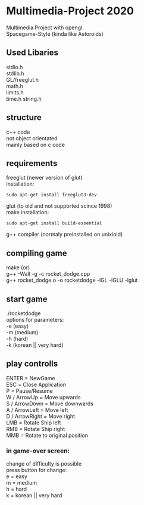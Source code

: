 # Multimedia-Project 2020
Multimedia Project with opengl.  
Spacegame-Style (kinda like Astoroids)  


## Used Libaries  
  stdio.h  
  stdlib.h  
  GL/freeglut.h  
  math.h  
  limits.h  
  time.h
  string.h

 
## structure  
  c++ code  
  not object orientated  
  mainly based on c code  

## requirements  
  freeglut (newer version of glut)  
  installation:  
  ```
  sudo apt-get install freeglut3-dev
  ```
  glut (to old and not supported scince 1998)  
  make
  installation:
  ```
  sudo apt-get install build-essential
  ```
  g++ compiler (normaly preinstalled on unixioid)

## compiling game  
  make (or)  
  g++ -Wall -g -c rocket_dodge.cpp   
  g++ rocket_dodge.o -o rocketdodge -lGL -lGLU -lglut  

## start game  
  ./rocketdodge  
  options for parameters:  
    -e (easy)  
    -m (medium)  
    -h (hard)  
    -k (korean || very hard)  

## play controlls  
  ENTER = NewGame  
  ESC = Close Application  
  P = Pause/Resume  
  W / ArrowUp = Move upwards  
  S / ArrowDown = Move downwards  
  A / ArrowLeft = Move left  
  D / ArrowRight = Move right  
  LMB = Rotate Ship left  
  RMB = Rotate Ship right  
  MMB = Rotate to original position  

### in game-over screen:  
  change of difficulty is possible  
  press button for change:  
  e = easy  
  m = medium  
  h = hard  
  k = korean || very hard  



